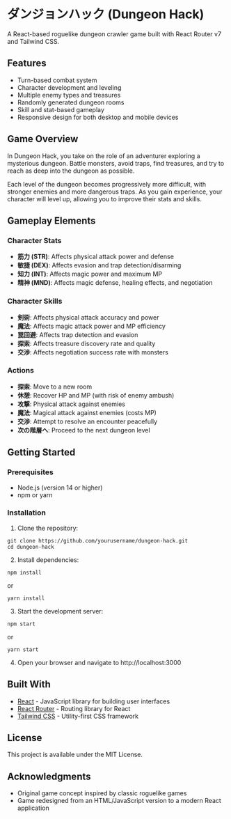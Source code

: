# ダンジョンハック (Dungeon Hack)

A React-based roguelike dungeon crawler game built with React Router v7 and Tailwind CSS.

## Features

- Turn-based combat system
- Character development and leveling
- Multiple enemy types and treasures
- Randomly generated dungeon rooms
- Skill and stat-based gameplay
- Responsive design for both desktop and mobile devices

## Game Overview

In Dungeon Hack, you take on the role of an adventurer exploring a mysterious dungeon. Battle monsters, avoid traps, find treasures, and try to reach as deep into the dungeon as possible.

Each level of the dungeon becomes progressively more difficult, with stronger enemies and more dangerous traps. As you gain experience, your character will level up, allowing you to improve their stats and skills.

## Gameplay Elements

### Character Stats

- **筋力 (STR)**: Affects physical attack power and defense
- **敏捷 (DEX)**: Affects evasion and trap detection/disarming
- **知力 (INT)**: Affects magic power and maximum MP
- **精神 (MND)**: Affects magic defense, healing effects, and negotiation

### Character Skills

- **剣術**: Affects physical attack accuracy and power
- **魔法**: Affects magic attack power and MP efficiency
- **罠回避**: Affects trap detection and evasion
- **探索**: Affects treasure discovery rate and quality
- **交渉**: Affects negotiation success rate with monsters

### Actions

- **探索**: Move to a new room
- **休憩**: Recover HP and MP (with risk of enemy ambush)
- **攻撃**: Physical attack against enemies
- **魔法**: Magical attack against enemies (costs MP)
- **交渉**: Attempt to resolve an encounter peacefully
- **次の階層へ**: Proceed to the next dungeon level

## Getting Started

### Prerequisites

- Node.js (version 14 or higher)
- npm or yarn

### Installation

1. Clone the repository:
```
git clone https://github.com/yourusername/dungeon-hack.git
cd dungeon-hack
```

2. Install dependencies:
```
npm install
```
or
```
yarn install
```

3. Start the development server:
```
npm start
```
or
```
yarn start
```

4. Open your browser and navigate to http://localhost:3000

## Built With

- [React](https://reactjs.org/) - JavaScript library for building user interfaces
- [React Router](https://reactrouter.com/) - Routing library for React
- [Tailwind CSS](https://tailwindcss.com/) - Utility-first CSS framework

## License

This project is available under the MIT License.

## Acknowledgments

- Original game concept inspired by classic roguelike games
- Game redesigned from an HTML/JavaScript version to a modern React application
